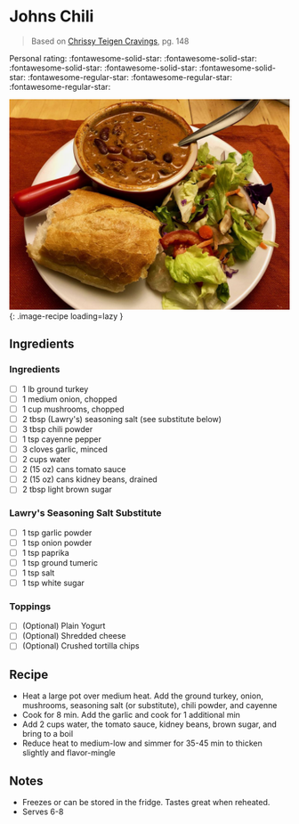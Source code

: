 # Johns Chili

> Based on [Chrissy Teigen Cravings], pg. 148

<!-- {cts} rating=2; (User can specify rating on scale of 1-5) -->

Personal rating: :fontawesome-solid-star: :fontawesome-solid-star: :fontawesome-solid-star: :fontawesome-solid-star: :fontawesome-solid-star: :fontawesome-regular-star: :fontawesome-regular-star: :fontawesome-regular-star:

<!-- {cte} -->

<!-- {cts} name_image=johns_chili.jpeg; (User can specify image name) -->

![johns_chili.jpeg](./johns_chili.jpeg){: .image-recipe loading=lazy }

<!-- {cte} -->

## Ingredients

### Ingredients

- [ ] 1 lb ground turkey
- [ ] 1 medium onion, chopped
- [ ] 1 cup mushrooms, chopped
- [ ] 2 tbsp (Lawry's) seasoning salt (see substitute below)
- [ ] 3 tbsp chili powder
- [ ] 1 tsp cayenne pepper
- [ ] 3 cloves garlic, minced
- [ ] 2 cups water
- [ ] 2 (15 oz) cans tomato sauce
- [ ] 2 (15 oz) cans kidney beans, drained
- [ ] 2 tbsp light brown sugar

### Lawry's Seasoning Salt Substitute

- [ ] 1 tsp garlic powder
- [ ] 1 tsp onion powder
- [ ] 1 tsp paprika
- [ ] 1 tsp ground tumeric
- [ ] 1 tsp salt
- [ ] 1 tsp white sugar

### Toppings

- [ ] (Optional) Plain Yogurt
- [ ] (Optional) Shredded cheese
- [ ] (Optional) Crushed tortilla chips

## Recipe

- Heat a large pot over medium heat. Add the ground turkey, onion, mushrooms, seasoning salt (or substitute), chili powder, and cayenne
- Cook for 8 min. Add the garlic and cook for 1 additional min
- Add 2 cups water, the tomato sauce, kidney beans, brown sugar, and bring to a boil
- Reduce heat to medium-low and simmer for 35-45 min to thicken slightly and flavor-mingle

## Notes

- Freezes or can be stored in the fridge. Tastes great when reheated.
- Serves 6-8

[chrissy teigen cravings]: https://www.penguinrandomhouse.com/books/252973/cravings-by-chrissy-teigen-with-adeena-sussman/
